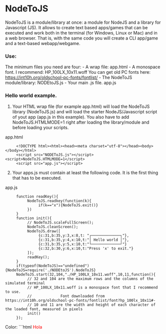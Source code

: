 # NodeToJS
NodeToJS is a module/library at once: a module for NodeJS and a library for Javascript (JS). It allows to create text based apps/games that can be executed and work both in the terminal (for Windows, Linux or Mac) and in a web browser. That is, with the same code you will create a CLI app/game and a text-based webapp/webgame.

### Use:
The minimum files you need are four:
    -     A wrap file:                                                     app.html
    -     A monospace font. I recommend:                                   HP_100LX_10x11.woff
          You can get old PC fonts here: https://int10h.org/oldschool-pc-fonts/fontlist/
    -     The NodeToJS module/library:                                     NODEtoJS.js
    -     Your main .js file.                                              app.js

### Hello world example.

1. Your HTML wrap file (for example app.html) will load the NodeToJS library (NodeToJS.js) and will load the starter NodeJS/Javascript script of yout app (app.js in this example). You also have to add NodeToJS.HTMLMODE=1 right after loading the library/module and before loading your scripts.

app.html
```
     <!DOCTYPE html><html><head><meta charset="utf-8"></head><body></body></html>
     <script src="NODEToJS.js"></script><script>NodeToJS.HTMLMODE=1</script>
     <script src="app.js"></script>
```
2. Your apps.js must contain at least the following code. It is the first thing that has to be executed.

app.js
```
     function readKey(){
          NodeToJS.readkey(function(k){
               if(k=="x"){NodeToJS.exit()}
          })
     }
     function init(){
          // NodeToJS.scaleFullScreen();
          NodeToJS.cleanScreen();
          NodeToJS.draw([
               {c:31,b:35,y:3,x:8,t: "┌─────────────┐"},
               {c:31,b:35,y:4,x:10,t:"│ Hello world │"},
               {c:31,b:35,y:5,x:10,t:"└─────────────┘"}
               {c:32,b:30,y:6,x:10,t:"Press 'x' to exit."}
          ]);
          readKey();
     }
     if(typeof(NodeToJS)=="undefined"){NodeToJS=require('./NODEtoJS').NodeToJS}
     NodeToJS.start(32,104,"./HP_100LX_10x11.woff",10,11,function(){ 
          // 32 and 104 are the maximum rows and the columns of the simulated terminal
          // HP_100LX_10x11.woff is a monospace font that I recommend to use. 
          //             Font downloaded from https://int10h.org/oldschool-pc-fonts/fontlist/font?hp_100lx_10x11#-
          // 10 and 11 are the width and height of each character of the loaded font, measured in pixels
          init()
     });
```

Color:  ```html
   <span style='color:red'>Hola</span>
```

